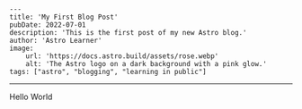     ---
    title: 'My First Blog Post'
    pubDate: 2022-07-01
    description: 'This is the first post of my new Astro blog.'
    author: 'Astro Learner'
    image:
        url: 'https://docs.astro.build/assets/rose.webp'
        alt: 'The Astro logo on a dark background with a pink glow.'
    tags: ["astro", "blogging", "learning in public"]
---

Hello World